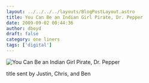 ```yaml
---
layout: ../../../../layouts/BlogPostLayout.astro
title: You Can Be an Indian Girl Pirate, Dr. Pepper
date: 2009-09-02 00:44:36
author: dboyd
draft: false
category: one liners
tags: ['digital']
---
```

<img
src="https://img.selfiespirits.com/images/2009/09/pirateGirl.jpg"
alt="You Can Be an Indian Girl Pirate, Dr. Pepper"
/>

title sent by Justin, Chris, and Ben

